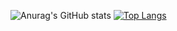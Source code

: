 
![Anurag's GitHub stats](https://github-readme-stats.vercel.app/api?username=MiguelLopesBR&show_icons=true&theme=cobalt)
[![Top Langs](https://github-readme-stats.vercel.app/api/top-langs/?username=MiguelLopesBR&layout=compact)](https://github.com/MiguelLopesBR/github-readme-stats)


